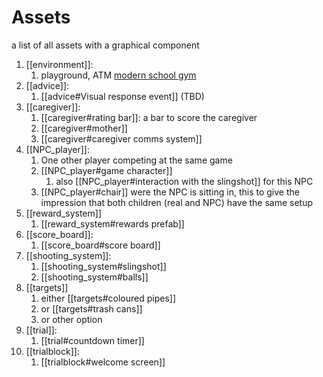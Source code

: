 # Assets

a list of all assets with a graphical component

1. [[environment]]: 
	1. playground, ATM [modern school gym](https://assetstore.unity.com/packages/3d/environments/modern-school-gym-143745)
2. [[advice]]:
	1. [[advice#Visual response event]] (TBD)
3. [[caregiver]]:
	1. [[caregiver#rating bar]]: a bar to score the caregiver
	2. [[caregiver#mother]]
	3. [[caregiver#caregiver comms system]]
4. [[NPC_player]]:
	1. One other player competing at the same game 
	2. [[NPC_player#game character]]
		1. also [[NPC_player#interaction with the slingshot]] for this NPC
	3. [[NPC_player#chair]] were the NPC is sitting in, this to give the impression that both children (real and NPC) have the same setup
5. [[reward_system]]
	1. [[reward_system#rewards prefab]]
1. [[score_board]]:
	1. [[score_board#score board]]
2. [[shooting_system]]:
	1. [[shooting_system#slingshot]]
	2. [[shooting_system#balls]]
3. [[targets]]
	1. either [[targets#coloured pipes]]
	2. or [[targets#trash cans]]
	3. or other option
4. [[trial]]:
	1. [[trial#countdown timer]]
5. [[trialblock]]:
	1. [[trialblock#welcome screen]]
